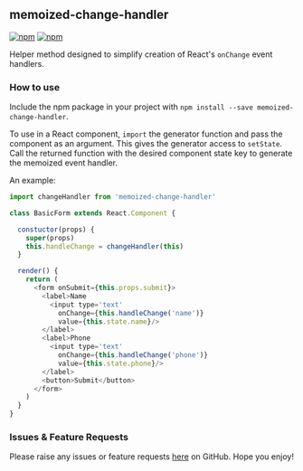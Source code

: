 ## memoized-change-handler
 [![npm](https://img.shields.io/npm/v/memoized-change-handler.svg)](https://www.npmjs.com/package/memoized-change-handler) [![npm](https://img.shields.io/npm/dt/memoized-change-handler.svg)](https://www.npmjs.com/package/memoized-change-handler)



Helper method designed to simplify creation of React's `onChange` event handlers.

### How to use

Include the npm package in your project with `npm install --save memoized-change-handler`.

To use in a React component, `import` the generator function and pass the component as an argument. This gives the generator access to `setState`. Call the returned function with the desired component state key to generate the memoized event handler.

An example:

```js
import changeHandler from 'memoized-change-handler'

class BasicForm extends React.Component {

  constuctor(props) {
    super(props)
    this.handleChange = changeHandler(this)
  }

  render() {
    return (
      <form onSubmit={this.props.submit}>
        <label>Name
          <input type='text'
            onChange={this.handleChange('name')}
            value={this.state.name}/>
        </label>
        <label>Phone
          <input type='text'
            onChange={this.handleChange('phone')}
            value={this.state.phone}/>
        </label>
        <button>Submit</button>
      </form>
    )
  }
}
```

### Issues & Feature Requests
Please raise any issues or feature requests [here](https://github.com/mfeniseycopes/memoized-change-handler) on GitHub. Hope you enjoy!
